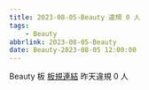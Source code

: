 ```yaml
---
title: 2023-08-05-Beauty 違規 0 人
tags:
    - Beauty
abbrlink: 2023-08-05-Beauty
date: Beauty-2023-08-05 12:00:00
---
```

Beauty 板 [板規連結](https://www.ptt.cc/bbs/Beauty/M.1630069980.A.84B.html)
昨天違規 0 人
